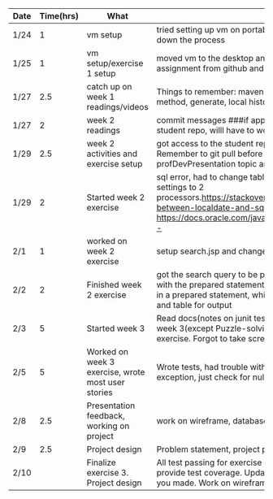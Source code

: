 |Date|Time(hrs)|What|How/Outcome|
|----|---------|----|-----------|
|1/24|1|vm setup|tried setting up vm on portable ssd, it was taking forever to load in so I shut down the process|
|1/25|1|vm setup/exercise 1 setup|moved vm to the desktop and it booted up right away, pulled down the first assignment from github and got it up and running|
|1/27|2.5|catch up on week 1 readings/videos|Things to remember: maven intellij stuff, install jdoc, refactor extract method, generate, local history|
|1/27|2|week 2 readings|commit messages ###if applied this commit will. Didn't have access to the student repo, willl have to work on those activities for next class|
|1/29|2.5|week 2 activities and exercise setup|got access to the student repository, did activities, and setup indie project. Remember to git pull before pushing to any student repo. #todo figure out profDevPresentation topic and sign up for timeslot|
|1/29|2|Started week 2 exercise|sql error, had to change table name from user to users. Vm crash, changed settings to 2 processors.https://stackoverflow.com/questions/29750861/convert-between-localdate-and-sql-date  https://docs.oracle.com/javase/8/docs/api/java/time/LocalDate.html#now--|
|2/1|1|worked on week 2 exercise|setup search.jsp and changed teh servlet to forward to it|
|2/2|2|Finished week 2 exercise|got the search query to be passed to call into the database, had trouble with the prepared statements formatting(you cannot put the column name in a prepared statement, which makes sense now), prettied up the form and table for output|
|2/3|5|Started week 3|Read docs(notes on junit tests in documents), and watched videos for week 3(except Puzzle-solving), worked through activities. Started exercise. Forgot to take screenshots of weeks 2 work|
|2/5|5|Worked on week 3 exercise, wrote most user stories|Wrote tests, had trouble with exception test, doesnt return a caught exception, just check for null/zero value|
|2/8|2.5|Presentation feedback, working on project|work on wireframe, database design, and revisit user stories|
|2/9|2.5|Project design|Problem statement, project plan.|
|2/10||Finalize exercise 3. Project design|All test passing for exercise 3, click on the run on the left side and it will provide test coverage. Update stuff more tonight since you for got the list you made. Work on wireframes.|